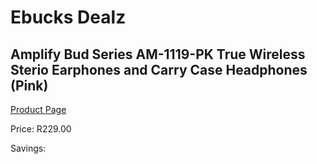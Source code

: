 
# Ebucks Dealz
## Amplify Bud Series AM-1119-PK True Wireless Sterio Earphones and Carry Case Headphones (Pink)
[Product Page](https://www.ebucks.com/web/shop/productSelected.do?prodId=1161797025&catId=714948688)

Price: R229.00

Savings: 


	